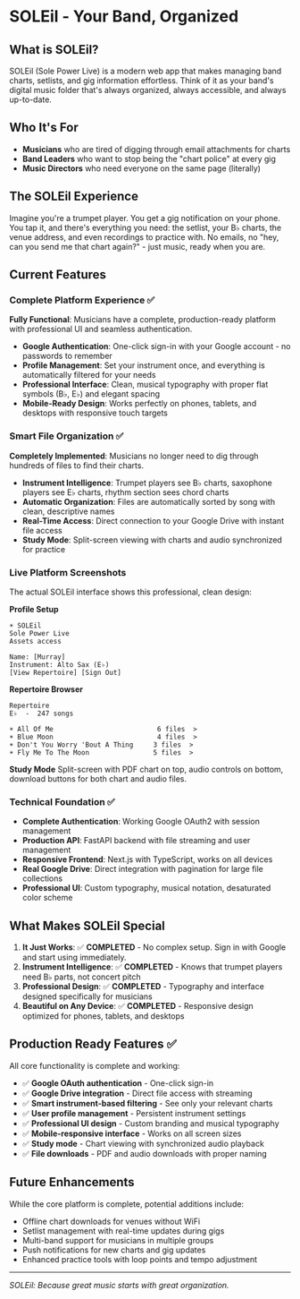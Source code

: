 # SOLEil - Your Band, Organized

## What is SOLEil?

SOLEil (Sole Power Live) is a modern web app that makes managing band charts, setlists, and gig information effortless. Think of it as your band's digital music folder that's always organized, always accessible, and always up-to-date.

## Who It's For

- **Musicians** who are tired of digging through email attachments for charts
- **Band Leaders** who want to stop being the "chart police" at every gig
- **Music Directors** who need everyone on the same page (literally)

## The SOLEil Experience

Imagine you're a trumpet player. You get a gig notification on your phone. You tap it, and there's everything you need: the setlist, your B♭ charts, the venue address, and even recordings to practice with. No emails, no "hey, can you send me that chart again?" - just music, ready when you are.

## Current Features

### Complete Platform Experience ✅
**Fully Functional**: Musicians have a complete, production-ready platform with professional UI and seamless authentication.

- **Google Authentication**: One-click sign-in with your Google account - no passwords to remember
- **Profile Management**: Set your instrument once, and everything is automatically filtered for your needs
- **Professional Interface**: Clean, musical typography with proper flat symbols (B♭, E♭) and elegant spacing
- **Mobile-Ready Design**: Works perfectly on phones, tablets, and desktops with responsive touch targets

### Smart File Organization ✅ 
**Completely Implemented**: Musicians no longer need to dig through hundreds of files to find their charts.

- **Instrument Intelligence**: Trumpet players see B♭ charts, saxophone players see E♭ charts, rhythm section sees chord charts
- **Automatic Organization**: Files are automatically sorted by song with clean, descriptive names
- **Real-Time Access**: Direct connection to your Google Drive with instant file access
- **Study Mode**: Split-screen viewing with charts and audio synchronized for practice

### Live Platform Screenshots
The actual SOLEil interface shows this professional, clean design:

**Profile Setup**
```
☀ SOLEil
Sole Power Live
Assets access

Name: [Murray]
Instrument: Alto Sax (E♭)
[View Repertoire] [Sign Out]
```

**Repertoire Browser**
```
Repertoire
E♭  -  247 songs

☀ All Of Me                          6 files  >
☀ Blue Moon                          4 files  >
☀ Don't You Worry 'Bout A Thing     3 files  >
☀ Fly Me To The Moon                5 files  >
```

**Study Mode**
Split-screen with PDF chart on top, audio controls on bottom, download buttons for both chart and audio files.

### Technical Foundation ✅
- **Complete Authentication**: Working Google OAuth2 with session management
- **Production API**: FastAPI backend with file streaming and user management
- **Responsive Frontend**: Next.js with TypeScript, works on all devices
- **Real Google Drive**: Direct integration with pagination for large file collections
- **Professional UI**: Custom typography, musical notation, desaturated color scheme

## What Makes SOLEil Special

1. **It Just Works**: ✅ **COMPLETED** - No complex setup. Sign in with Google and start using immediately.
2. **Instrument Intelligence**: ✅ **COMPLETED** - Knows that trumpet players need B♭ parts, not concert pitch
3. **Professional Design**: ✅ **COMPLETED** - Typography and interface designed specifically for musicians
4. **Beautiful on Any Device**: ✅ **COMPLETED** - Responsive design optimized for phones, tablets, and desktops

## Production Ready Features ✅

All core functionality is complete and working:
- ✅ **Google OAuth authentication** - One-click sign-in
- ✅ **Google Drive integration** - Direct file access with streaming
- ✅ **Smart instrument-based filtering** - See only your relevant charts
- ✅ **User profile management** - Persistent instrument settings
- ✅ **Professional UI design** - Custom branding and musical typography
- ✅ **Mobile-responsive interface** - Works on all screen sizes
- ✅ **Study mode** - Chart viewing with synchronized audio playback
- ✅ **File downloads** - PDF and audio downloads with proper naming

## Future Enhancements

While the core platform is complete, potential additions include:
- Offline chart downloads for venues without WiFi
- Setlist management with real-time updates during gigs
- Multi-band support for musicians in multiple groups
- Push notifications for new charts and gig updates
- Enhanced practice tools with loop points and tempo adjustment

---

*SOLEil: Because great music starts with great organization.*
